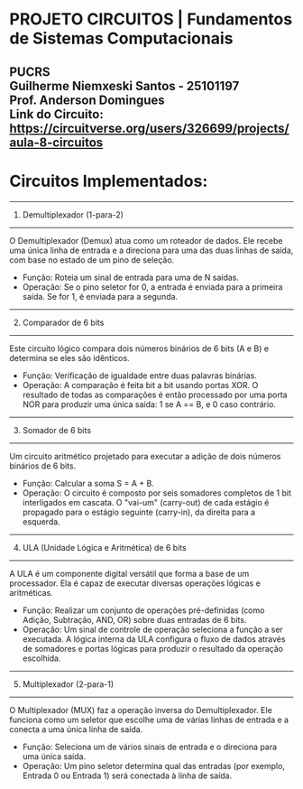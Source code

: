 # PROJETO CIRCUITOS | Fundamentos de Sistemas Computacionais
PUCRS<br>
Guilherme Niemxeski Santos - 25101197 <br>
Prof. Anderson Domingues <br>
Link do Circuito:
https://circuitverse.org/users/326699/projects/aula-8-circuitos
---

# Circuitos Implementados:

---
1. Demultiplexador (1-para-2)
---

O Demultiplexador (Demux) atua como um roteador de dados. Ele recebe uma única linha de entrada e a direciona para uma das duas linhas de saída, com base no estado de um pino de seleção.

* Função: Roteia um sinal de entrada para uma de N saídas.
* Operação: Se o pino seletor for 0, a entrada é enviada para a primeira saída. Se for 1, é enviada para a segunda.

---
2. Comparador de 6 bits
---

Este circuito lógico compara dois números binários de 6 bits (A e B) e determina se eles são idênticos.

* Função: Verificação de igualdade entre duas palavras binárias.
* Operação: A comparação é feita bit a bit usando portas XOR. O resultado de todas as comparações é então processado por uma porta NOR para produzir uma única saída: 1 se A == B, e 0 caso contrário.

---
3. Somador de 6 bits
---

Um circuito aritmético projetado para executar a adição de dois números binários de 6 bits.

* Função: Calcular a soma S = A + B.
* Operação: O circuito é composto por seis somadores completos de 1 bit interligados em cascata. O "vai-um" (carry-out) de cada estágio é propagado para o estágio seguinte (carry-in), da direita para a esquerda.

---
4. ULA (Unidade Lógica e Aritmética) de 6 bits
---

A ULA é um componente digital versátil que forma a base de um processador. Ela é capaz de executar diversas operações lógicas e aritméticas.

* Função: Realizar um conjunto de operações pré-definidas (como Adição, Subtração, AND, OR) sobre duas entradas de 6 bits.
* Operação: Um sinal de controle de operação seleciona a função a ser executada. A lógica interna da ULA configura o fluxo de dados através de somadores e portas lógicas para produzir o resultado da operação escolhida.

---
5. Multiplexador (2-para-1)
---

O Multiplexador (MUX) faz a operação inversa do Demultiplexador. Ele funciona como um seletor que escolhe uma de várias linhas de entrada e a conecta a uma única linha de saída.

* Função: Seleciona um de vários sinais de entrada e o direciona para uma única saída.
* Operação: Um pino seletor determina qual das entradas (por exemplo, Entrada 0 ou Entrada 1) será conectada à linha de saída.

